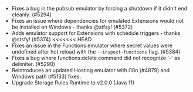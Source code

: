 - Fixes a bug in the pubsub emulator by forcing a shutdown if it didn't end cleanly. (#5294)
- Fixes an issue where dependencies for emulated Extensions would not be installed on Windows - thanks @stfsy! (#5372)
- Adds emulator support for Extensions with schedule triggers - thanks @stsfy! (#5374)
  <<<<<<< HEAD
- Fixes an issue in the Functions emulator where secret values were undefined after hot reload with the `--inspect-functions` flag. (#5384)
- Fixes a bug where functions:delete command did not recognize '-' as delimiter. (#5290)
- Reintroduces an updated Hosting emulator with i18n (#4879) and Windows path (#5133) fixes.
- Upgrade Storage Rules Runtime to v2.0.0 (Java 11)
